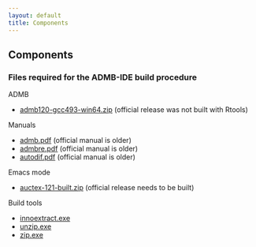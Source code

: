 ```yaml
---
layout: default
title: Components
---
```


## Components

### Files required for the ADMB-IDE build procedure

ADMB

- [admb120-gcc493-win64.zip](admb120-gcc493-win64.zip)
  (official release was not built with Rtools)

Manuals

- [admb.pdf](admb.pdf) (official manual is older)
- [admbre.pdf](admbre.pdf) (official manual is older)
- [autodif.pdf](autodif.pdf) (official manual is older)

Emacs mode

- [auctex-121-built.zip](auctex-121-built.zip)
  (official release needs to be built)

Build tools

- [innoextract.exe](innoextract.exe)
- [unzip.exe](unzip.exe)
- [zip.exe](zip.exe)

